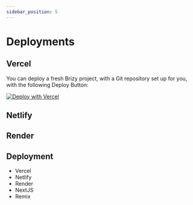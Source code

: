 ```yaml
---
sidebar_position: 5
---
```


# Deployments

## Vercel

You can deploy a fresh Brizy project, with a Git repository set up for you, with the following Deploy Button:

[![Deploy with Vercel](https://vercel.com/button)](https://vercel.com/new/clone?repository-url=https://github.com/EasyBrizy/Brizy-Local-Editor&project-name=brizy-local-editor&repository-name=brizy-local-editor&output-directory=packages/demo/public)

## Netlify

## Render

## Deployment 
- Vercel
- Netlify
- Render
- NextJS
- Remix

